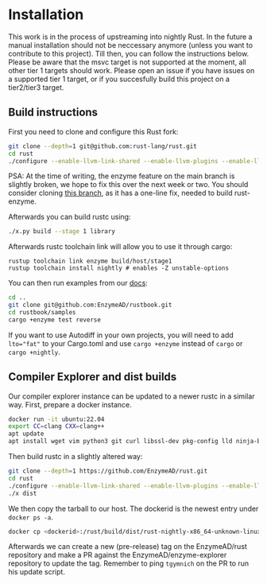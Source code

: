 # Installation

This work is in the process of upstreaming into nightly Rust. In the future a manual installation should not be neccessary anymore (unless you want to contribute to this project). Till then, you can follow the instructions below. Please be aware that the msvc target is not supported at the moment, all other tier 1 targets should work. Please open an issue if you have issues on a supported tier 1 target, or if you succesfully build this project on a tier2/tier3 target.

## Build instructions

First you need to clone and configure this Rust fork:
```bash
git clone --depth=1 git@github.com:rust-lang/rust.git
cd rust
./configure --enable-llvm-link-shared --enable-llvm-plugins --enable-llvm-enzyme --release-channel=nightly --enable-llvm-assertions --enable-clang --enable-lld --enable-option-checking --enable-ninja --disable-docs
```
PSA: 
At the time of writing, the enzyme feature on the main branch is slightly broken, we hope to fix this over the next week or two.
You should consider cloning [this branch](https://github.com/rust-lang/rust/pull/136428), as it has a one-line fix, needed to build rust-enzyme.

Afterwards you can build rustc using:
```bash
./x.py build --stage 1 library
```

Afterwards rustc toolchain link will allow you to use it through cargo:
```
rustup toolchain link enzyme build/host/stage1
rustup toolchain install nightly # enables -Z unstable-options
```

You can then run examples from our [docs](https://enzyme.mit.edu/index.fcgi/rust/usage/usage.html):

```bash
cd ..
git clone git@github.com:EnzymeAD/rustbook.git  
cd rustbook/samples
cargo +enzyme test reverse
```

If you want to use Autodiff in your own projects, you will need to add `lto="fat"` to your Cargo.toml 
and use `cargo +enzyme` instead of `cargo` or `cargo +nightly`. 

## Compiler Explorer and dist builds

Our compiler explorer instance can be updated to a newer rustc in a similar way. First, prepare a docker instance.
```bash
docker run -it ubuntu:22.04
export CC=clang CXX=clang++
apt update
apt install wget vim python3 git curl libssl-dev pkg-config lld ninja-build cmake clang build-essential 
```
Then build rustc in a slightly altered way:
```bash
git clone --depth=1 https://github.com/EnzymeAD/rust.git
cd rust
./configure --enable-llvm-link-shared --enable-llvm-plugins --enable-llvm-enzyme --release-channel=nightly --enable-llvm-assertions --enable-clang --enable-lld --enable-option-checking --enable-ninja --disable-docs
./x dist
```
We then copy the tarball to our host. The dockerid is the newest entry under `docker ps -a`.
```bash
docker cp <dockerid>:/rust/build/dist/rust-nightly-x86_64-unknown-linux-gnu.tar.gz rust-nightly-x86_64-unknown-linux-gnu.tar.gz
```
Afterwards we can create a new (pre-release) tag on the EnzymeAD/rust repository and make a PR against the EnzymeAD/enzyme-explorer repository to update the tag.
Remember to ping `tgymnich` on the PR to run his update script.

